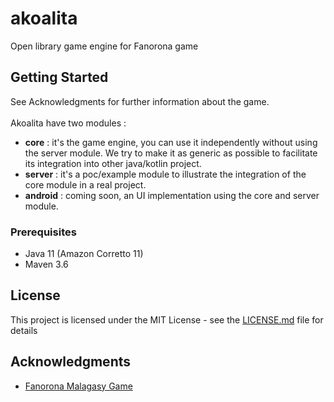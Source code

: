 # akoalita

Open library game engine for Fanorona game

## Getting Started

See Acknowledgments for further information about the game.<br><br>
Akoalita have two modules :<br>
* <b>core</b> : it's the game engine, you can use it independently without using the server module. We try to make it as generic as possible to facilitate its integration into other java/kotlin project.<br>
* <b>server</b> : it's a poc/example module to illustrate the integration of the core module in a real project. 
* <b>android</b> : coming soon, an UI implementation using the core and server module.

### Prerequisites
* Java 11 (Amazon Corretto 11)
* Maven 3.6

## License

This project is licensed under the MIT License - see the [LICENSE.md](LICENSE.md) file for details

## Acknowledgments

* [Fanorona Malagasy Game](http://gasy-fanorona.sourceforge.net/docs/fanorona_rules.html)
